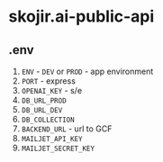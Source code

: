 # skojir.ai-public-api

## .env

1. `ENV` - `DEV` or `PROD` - app environment
2. `PORT` - express
3. `OPENAI_KEY` - s/e
4. `DB_URL_PROD`
5. `DB_URL_DEV`
6. `DB_COLLECTION`
7. `BACKEND_URL` - url to GCF
8. `MAILJET_API_KEY`
9. `MAILJET_SECRET_KEY`